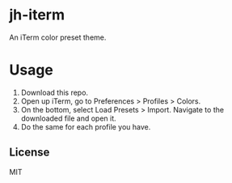 # jh-iterm
An iTerm color preset theme.

# Usage
1. Download this repo.
2. Open up iTerm, go to Preferences > Profiles > Colors.
3. On the bottom, select Load Presets > Import. Navigate to the downloaded file and open it.
4. Do the same for each profile you have.

## License
MIT

